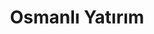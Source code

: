 ---
title: "Osmanlı Yatırım"
description: "Lorem ipsum is placeholder text commonly used in the graphic, print, and publishing industries for previewing."
image: "accessibility.jpg"
---